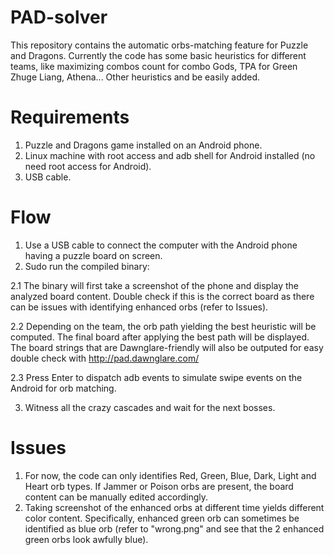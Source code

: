 # PAD-solver

This repository contains the automatic orbs-matching feature for Puzzle and Dragons.
Currently the code has some basic heuristics for different teams, like maximizing combos count for combo Gods, TPA for Green Zhuge Liang, Athena... Other heuristics and be easily added.

# Requirements

1. Puzzle and Dragons game installed on an Android phone.
2. Linux machine with root access and adb shell for Android installed (no need root access for Android).
3. USB cable.

# Flow

1. Use a USB cable to connect the computer with the Android phone having a puzzle board on screen.
2. Sudo run the compiled binary:

  2.1 The binary will first take a screenshot of the phone and display the analyzed board content. Double check if this is the correct board as there can be issues with identifying enhanced orbs (refer to Issues).
  
  2.2 Depending on the team, the orb path yielding the best heuristic will be computed. The final board after applying the best path will be displayed. The board strings that are Dawnglare-friendly will also be outputed for easy double check with http://pad.dawnglare.com/
  
  2.3 Press Enter to dispatch adb events to simulate swipe events on the Android for orb matching.

3. Witness all the crazy cascades and wait for the next bosses.

# Issues

1. For now, the code can only identifies Red, Green, Blue, Dark, Light and Heart orb types. If Jammer or Poison orbs are present, the board content can be manually edited accordingly.
2. Taking screenshot of the enhanced orbs at different time yields different color content. Specifically, enhanced green orb can sometimes be identified as blue orb (refer to "wrong.png" and see that the 2 enhanced green orbs look awfully blue).
